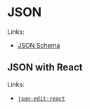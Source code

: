 # JSON

Links:

- [JSON Schema](https://json-schema.org)

## JSON with React

Links:

- [`json-edit-react`](https://carlosnz.github.io/json-edit-react)

